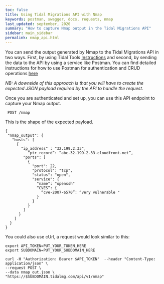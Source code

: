 ```yaml
---
toc: false
title: Using Tidal Migrations API with Nmap
keywords: postman, swagger, docs, requests, nmap
last_updated: september, 2020
summary: "How to capture Nmap output in the Tidal Migrations API"
sidebar: main_sidebar
permalink: nmap_api.html
---
```


You can send the output generated by Nmap to the Tidal Migrations API in two ways. First, by using Tidal Tools [Instructions](https://guides.tidalmg.com/discover_nmap.html) and second, by sending the data to the API by using a service like Postman. 
You can find detailed instructions for how to use Postman for authentication and CRUD operations [here](https://guides.tidalmg.com/postman_docs.html)

_NB: A downside of this approach is that you will have to create the expected JSON payload required by the API to handle the request._
 
 
 
Once you are authenticated and set up,  you can use this API endpoint to capture your Nmap output.
 
` POST /nmap`
 
 
 
This is the shape of the expected payload.
 
```
{
 "nmap_output": {
   "hosts": [
     {
       "ip_address" : "32.199.2.33",
	      “ptr_record”: “abc-32-199-2-33.cloudfront.net”,
        "ports": [
          {
            "port": 22,
            "protocol": "tcp",
            "status": "open",
            "service": {
              "name": "openssh"          
              “CVES”: {
                “cve-2007-6570”: “very vulnerable "                
              }             
            }
          }
        ]
      }
    ]
  }
}
```
 

You could also use cUrl, a request would look similar to this:
 
```
export API_TOKEN=PUT_YOUR_TOKEN_HERE
export SUBDOMAIN=PUT_YOUR_SUBDOMAIN_HERE
 
curl -H "Authorization: Bearer $API_TOKEN"  --header "Content-Type: application/json" \
--request POST \
--data nmap_out.json \
"https://$SUBDOMAIN.tidalmg.com/api/v1/nmap"
```
 
